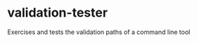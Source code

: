validation-tester
=================

Exercises and tests the validation paths of a command line tool
